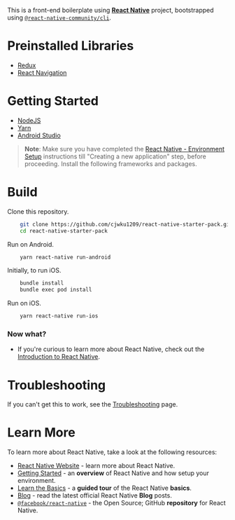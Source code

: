 This is a front-end boilerplate using [**React Native**](https://reactnative.dev) project, bootstrapped using [`@react-native-community/cli`](https://github.com/react-native-community/cli). 
# Preinstalled Libraries
- [Redux](https://react-redux.js.org/)
- [React Navigation](https://reactnavigation.org/)

# Getting Started
- [NodeJS](https://nodejs.org/en/)
- [Yarn](https://yarnpkg.com/en/)
- [Android Studio](https://developer.android.com/studio/)

>**Note**: Make sure you have completed the [React Native - Environment Setup](https://reactnative.dev/docs/environment-setup) instructions till "Creating a new application" step, before proceeding.
Install the following frameworks and packages.


# Build

Clone this repository.

```Bash
    git clone https://github.com/cjwku1209/react-native-starter-pack.git
    cd react-native-starter-pack
```

Run on Android.

```Bash
    yarn react-native run-android
```

Initially, to run iOS.

```Bash
    bundle install 
    bundle exec pod install
```

Run on iOS.

```Bash
    yarn react-native run-ios
```
### Now what?

- If you're curious to learn more about React Native, check out the [Introduction to React Native](https://reactnative.dev/docs/getting-started).

# Troubleshooting

If you can't get this to work, see the [Troubleshooting](https://reactnative.dev/docs/troubleshooting) page.

# Learn More

To learn more about React Native, take a look at the following resources:

- [React Native Website](https://reactnative.dev) - learn more about React Native.
- [Getting Started](https://reactnative.dev/docs/environment-setup) - an **overview** of React Native and how setup your environment.
- [Learn the Basics](https://reactnative.dev/docs/getting-started) - a **guided tour** of the React Native **basics**.
- [Blog](https://reactnative.dev/blog) - read the latest official React Native **Blog** posts.
- [`@facebook/react-native`](https://github.com/facebook/react-native) - the Open Source; GitHub **repository** for React Native.
